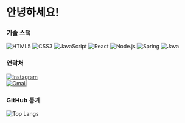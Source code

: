 # 안녕하세요!

### 기술 스택
![HTML5](https://img.shields.io/badge/-HTML5-E34F26?logo=html5&logoColor=white&style=for-the-badge)
![CSS3](https://img.shields.io/badge/-CSS3-1572B6?logo=css3&logoColor=white&style=for-the-badge)
![JavaScript](https://img.shields.io/badge/-JavaScript-F7DF1E?logo=javascript&logoColor=black&style=for-the-badge)
![React](https://img.shields.io/badge/-React-61DAFB?logo=react&logoColor=black&style=for-the-badge)
![Node.js](https://img.shields.io/badge/-Node.js-339933?logo=node.js&logoColor=white&style=for-the-badge)
![Spring](https://img.shields.io/badge/-Spring-6DB33F?logo=spring&logoColor=white&style=for-the-badge)
![Java](https://img.shields.io/badge/-Java-007396?logo=java&logoColor=white&style=for-the-badge)

### 연락처
[![Instagram](https://img.shields.io/badge/-Instagram-E4405F?logo=instagram&logoColor=white&style=for-the-badge)](https://www.instagram.com/10_wns0)  
[![Gmail](https://img.shields.io/badge/-Gmail-D14836?logo=gmail&logoColor=white&style=for-the-badge)](mailto:peleusdd@gmail.com)

### GitHub 통계

![Top Langs](https://github-readme-stats.vercel.app/api/top-langs/?username=YamYamee&layout=compact&theme=radical)
